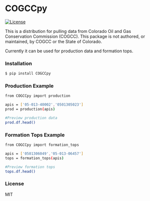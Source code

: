 # COGCCpy

[![License](http://img.shields.io/badge/license-MIT-blue.svg)](https://github.com/rocks_n_code/COGCCpy/blob/master/license)


This is a distribution for pulling data from Colorado Oil and Gas Conservation Commission (COGCC).  This package is not authored, or maintained, by COGCC or the State of Colorado.

Currently it can be used for production data and formation tops.


### Installation

```bash
$ pip install COGCCpy
```

### Production Example

```bash
from COGCCpy import production

apis = ['05-013-40002','0501305023']
prod = production(apis)

#Preview production data
prod.df.head()
```

### Formation Tops Example

```bash
from COGCCpy import formation_tops

apis = ['0501306049','05-013-06457']
tops = formation_tops(apis)

#Preview formation tops
tops.df.head()
```

### License

MIT
